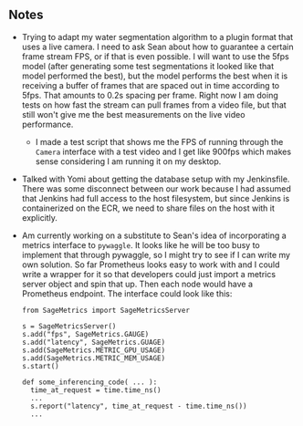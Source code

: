 ## Notes

- Trying to adapt my water segmentation algorithm to a plugin format that uses a live camera. I need to ask Sean about how to guarantee a certain frame stream FPS, or if that is even possible. I will want to use the 5fps model (after generating some test segmentations it looked like that model performed the best), but the model performs the best when it is receiving a buffer of frames that are spaced out in time according to 5fps. That amounts to 0.2s spacing per frame. Right now I am doing tests on how fast the stream can pull frames from a video file, but that still won't give me the best measurements on the live video performance.

  - I made a test script that shows me the FPS of running through the `Camera` interface with a test video and I get like 900fps which makes sense considering I am running it on my desktop.

- Talked with Yomi about getting the database setup with my Jenkinsfile. There was some disconnect between our work because I had assumed that Jenkins had full access to the host filesystem, but since Jenkins is containerized on the ECR, we need to share files on the host with it explicitly.

- Am currently working on a substitute to Sean's idea of incorporating a metrics interface to `pywaggle`. It looks like he will be too busy to implement that through pywaggle, so I might try to see if I can write my own solution. So far Prometheus looks easy to work with and I could write a wrapper for it so that developers could just import a metrics server object and spin that up. Then each node would have a Prometheus endpoint. The interface could look like this:

  ```
  from SageMetrics import SageMetricsServer
  
  s = SageMetricsServer()
  s.add("fps", SageMetrics.GAUGE)
  s.add("latency", SageMetrics.GUAGE)
  s.add(SageMetrics.METRIC_GPU_USAGE)
  s.add(SageMetrics.METRIC_MEM_USAGE)
  s.start()
  
  def some_inferencing_code( ... ):
  	time_at_request = time.time_ns()
  	...
  	s.report("latency", time_at_request - time.time_ns())
  	...
  ```

  